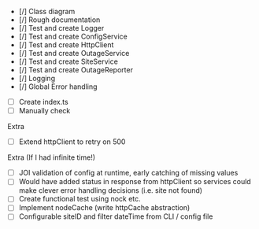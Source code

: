 - [/] Class diagram
- [/] Rough documentation
- [/] Test and create Logger
- [/] Test and create ConfigService
- [/] Test and create HttpClient
- [/] Test and create OutageService
- [/] Test and create SiteService
- [/] Test and create OutageReporter
- [/] Logging
- [/] Global Error handling
- [ ] Create index.ts
- [ ] Manually check

Extra

- [ ] Extend httpClient to retry on 500

Extra (If I had infinite time!)

- [ ] JOI validation of config at runtime, early catching of missing values
- [ ] Would have added status in response from httpClient so services could make clever error handling decisions (i.e. site not found)
- [ ] Create functional test using nock etc.
- [ ] Implement nodeCache (write httpCache abstraction)
- [ ] Configurable siteID and filter dateTime from CLI / config file
